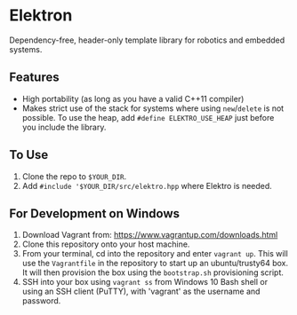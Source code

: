 # Elektron
Dependency-free, header-only template library for robotics and embedded systems.

## Features
- High portability (as long as you have a valid C++11 compiler)
- Makes strict use of the stack for systems where using `new`/`delete` is not possible. To use the heap, add `#define ELEKTRO_USE_HEAP` just before you include the library.

## To Use
1. Clone the repo to `$YOUR_DIR`.
2. Add `#include '$YOUR_DIR/src/elektro.hpp` where Elektro is needed.

## For Development on Windows
1. Download Vagrant from: https://www.vagrantup.com/downloads.html
2. Clone this repository onto your host machine.
3. From your terminal, cd into the repository and enter `vagrant up`. This will use the `Vagrantfile` in the repository to start up an ubuntu/trusty64 box. It will then provision the box using the `bootstrap.sh` provisioning script.
4. SSH into your box using `vagrant ss` from Windows 10 Bash shell or using an SSH client (PuTTY), with 'vagrant' as the username and password.
